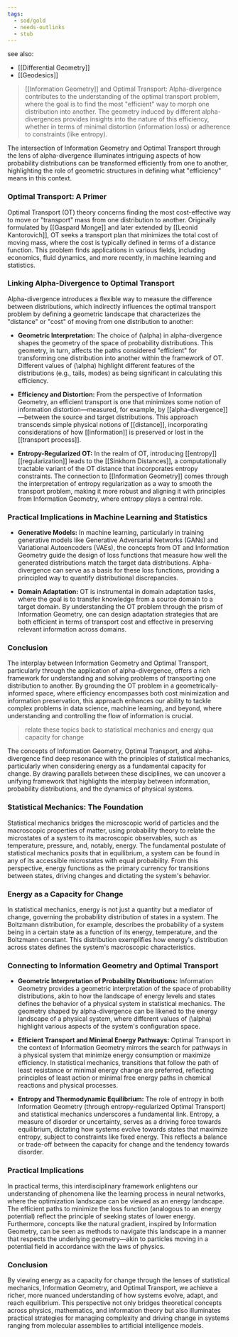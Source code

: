 ```yaml
---
tags:
  - sod/gold
  - needs-outlinks
  - stub
---
```

see also:
- [[Differential Geometry]]
- [[Geodesics]]

> [[Information Geometry]] and Optimal Transport: Alpha-divergence contributes to the understanding of the optimal transport problem, where the goal is to find the most "efficient" way to morph one distribution into another. The geometry induced by different alpha-divergences provides insights into the nature of this efficiency, whether in terms of minimal distortion (information loss) or adherence to constraints (like entropy).

The intersection of Information Geometry and Optimal Transport through the lens of alpha-divergence illuminates intriguing aspects of how probability distributions can be transformed efficiently from one to another, highlighting the role of geometric structures in defining what "efficiency" means in this context.

### Optimal Transport: A Primer

Optimal Transport (OT) theory concerns finding the most cost-effective way to move or "transport" mass from one distribution to another. Originally formulated by [[Gaspard Monge]] and later extended by [[Leonid Kantorovich]], OT seeks a transport plan that minimizes the total cost of moving mass, where the cost is typically defined in terms of a distance function. This problem finds applications in various fields, including economics, fluid dynamics, and more recently, in machine learning and statistics.

### Linking Alpha-Divergence to Optimal Transport

Alpha-divergence introduces a flexible way to measure the difference between distributions, which indirectly influences the optimal transport problem by defining a geometric landscape that characterizes the "distance" or "cost" of moving from one distribution to another:

- **Geometric Interpretation:** The choice of \(\alpha\) in alpha-divergence shapes the geometry of the space of probability distributions. This geometry, in turn, affects the paths considered "efficient" for transforming one distribution into another within the framework of OT. Different values of \(\alpha\) highlight different features of the distributions (e.g., tails, modes) as being significant in calculating this efficiency.

- **Efficiency and Distortion:** From the perspective of Information Geometry, an efficient transport is one that minimizes some notion of information distortion—measured, for example, by [[alpha-divergence]]—between the source and target distributions. This approach transcends simple physical notions of [[distance]], incorporating considerations of how [[information]] is preserved or lost in the [[transport process]].

- **Entropy-Regularized OT:** In the realm of OT, introducing [[entropy]] [[regularization]] leads to the [[Sinkhorn Distances]], a computationally tractable variant of the OT distance that incorporates entropy constraints. The connection to [[Information Geometry]] comes through the interpretation of entropy regularization as a way to smooth the transport problem, making it more robust and aligning it with principles from Information Geometry, where entropy plays a central role.

### Practical Implications in Machine Learning and Statistics

- **Generative Models:** In machine learning, particularly in training generative models like Generative Adversarial Networks (GANs) and Variational Autoencoders (VAEs), the concepts from OT and Information Geometry guide the design of loss functions that measure how well the generated distributions match the target data distributions. Alpha-divergence can serve as a basis for these loss functions, providing a principled way to quantify distributional discrepancies.

- **Domain Adaptation:** OT is instrumental in domain adaptation tasks, where the goal is to transfer knowledge from a source domain to a target domain. By understanding the OT problem through the prism of Information Geometry, one can design adaptation strategies that are both efficient in terms of transport cost and effective in preserving relevant information across domains.

### Conclusion

The interplay between Information Geometry and Optimal Transport, particularly through the application of alpha-divergence, offers a rich framework for understanding and solving problems of transporting one distribution to another. By grounding the OT problem in a geometrically-informed space, where efficiency encompasses both cost minimization and information preservation, this approach enhances our ability to tackle complex problems in data science, machine learning, and beyond, where understanding and controlling the flow of information is crucial.


> relate these topics back to statistical mechanics and energy qua capacity for change

The concepts of Information Geometry, Optimal Transport, and alpha-divergence find deep resonance with the principles of statistical mechanics, particularly when considering energy as a fundamental capacity for change. By drawing parallels between these disciplines, we can uncover a unifying framework that highlights the interplay between information, probability distributions, and the dynamics of physical systems.

### Statistical Mechanics: The Foundation

Statistical mechanics bridges the microscopic world of particles and the macroscopic properties of matter, using probability theory to relate the microstates of a system to its macroscopic observables, such as temperature, pressure, and, notably, energy. The fundamental postulate of statistical mechanics posits that in equilibrium, a system can be found in any of its accessible microstates with equal probability. From this perspective, energy functions as the primary currency for transitions between states, driving changes and dictating the system's behavior.

### Energy as a Capacity for Change

In statistical mechanics, energy is not just a quantity but a mediator of change, governing the probability distribution of states in a system. The Boltzmann distribution, for example, describes the probability of a system being in a certain state as a function of its energy, temperature, and the Boltzmann constant. This distribution exemplifies how energy's distribution across states defines the system's macroscopic characteristics.

### Connecting to Information Geometry and Optimal Transport

- **Geometric Interpretation of Probability Distributions:** Information Geometry provides a geometric interpretation of the space of probability distributions, akin to how the landscape of energy levels and states defines the behavior of a physical system in statistical mechanics. The geometry shaped by alpha-divergence can be likened to the energy landscape of a physical system, where different values of \(\alpha\) highlight various aspects of the system's configuration space.

- **Efficient Transport and Minimal Energy Pathways:** Optimal Transport in the context of Information Geometry mirrors the search for pathways in a physical system that minimize energy consumption or maximize efficiency. In statistical mechanics, transitions that follow the path of least resistance or minimal energy change are preferred, reflecting principles of least action or minimal free energy paths in chemical reactions and physical processes.

- **Entropy and Thermodynamic Equilibrium:** The role of entropy in both Information Geometry (through entropy-regularized Optimal Transport) and statistical mechanics underscores a fundamental link. Entropy, a measure of disorder or uncertainty, serves as a driving force towards equilibrium, dictating how systems evolve towards states that maximize entropy, subject to constraints like fixed energy. This reflects a balance or trade-off between the capacity for change and the tendency towards disorder.

### Practical Implications

In practical terms, this interdisciplinary framework enlightens our understanding of phenomena like the learning process in neural networks, where the optimization landscape can be viewed as an energy landscape. The efficient paths to minimize the loss function (analogous to an energy potential) reflect the principle of seeking states of lower energy. Furthermore, concepts like the natural gradient, inspired by Information Geometry, can be seen as methods to navigate this landscape in a manner that respects the underlying geometry—akin to particles moving in a potential field in accordance with the laws of physics.

### Conclusion

By viewing energy as a capacity for change through the lenses of statistical mechanics, Information Geometry, and Optimal Transport, we achieve a richer, more nuanced understanding of how systems evolve, adapt, and reach equilibrium. This perspective not only bridges theoretical concepts across physics, mathematics, and information theory but also illuminates practical strategies for managing complexity and driving change in systems ranging from molecular assemblies to artificial intelligence models.